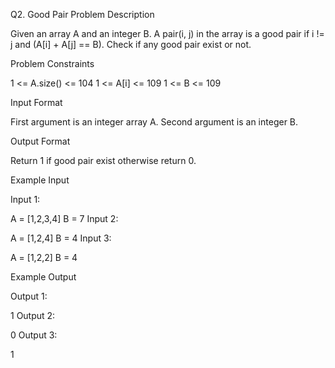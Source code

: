 Q2. Good Pair
Problem Description

Given an array A and an integer B. A pair(i, j) in the array is a good pair if i != j and (A[i] + A[j] == B). Check if any good pair exist or not.

Problem Constraints

1 <= A.size() <= 104
1 <= A[i] <= 109
1 <= B <= 109


Input Format

First argument is an integer array A.
Second argument is an integer B.


Output Format

Return 1 if good pair exist otherwise return 0.



Example Input

Input 1:

A = [1,2,3,4]
B = 7
Input 2:

A = [1,2,4]
B = 4
Input 3:

A = [1,2,2]
B = 4


Example Output

Output 1:

1
Output 2:

0
Output 3:

1